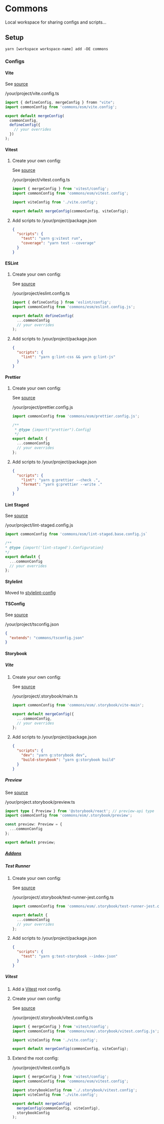 # Commons

Local workspace for sharing configs and scripts...

## Setup

```
yarn [workspace workspace-name] add -DE commons
```

### Configs

#### Vite

See [source](vite.config.ts)

/your/project/vite.config.ts

```js
import { defineConfig, mergeConfig } fromn "vite";
import commonConfig from 'commons/esm/vite.config';

export default mergeConfig(
  commonConfig,
  defineConfig({
    // your overrides
  })
);
```

#### Vitest

1. Create your own config:

   See [source](vitest.config.ts)

   /your/project/vitest.config.ts

   ```ts
   import { mergeConfig } from 'vitest/config';
   import commonConfig from 'commons/esm/vitest.config';

   import viteConfig from './vite.config';

   export default mergeConfig(commonConfig, viteConfig);
   ```

2. Add scripts to /your/project/package.json

   ```json
   {
     "scripts": {
       "test": "yarn g:vitest run",
       "coverage": "yarn test --coverage"
     }
   }
   ```

#### ESLint

1. Create your own config:

   See [source](eslint.config.ts)

   /your/project/eslint.config.ts

   ```ts
   import { defineConfig } from 'eslint/config';
   import commonConfig from 'commons/esm/eslint.config.js';

   export default defineConfig(
     ...commonConfig
     // your overrides
   );
   ```

2. Add scripts to /your/project/package.json

   ```json
   {
     "scripts": {
       "lint": "yarn g:lint-css && yarn g:lint-js"
     }
   }
   ```

#### Prettier

1. Create your own config:

   See [source](prettier.config.ts)

   /your/project/prettier.config.js

   ```js
   import commonConfig from 'commons/esm/prettier.config.js';

   /**
    * @type {import("prettier").Config}
    */
   export default {
     ...commonConfig
     // your overrides
   };
   ```

2. Add scripts to /your/project/package.json

   ```json
   {
     "scripts": {
       "lint": "yarn g:prettier --check .",
       "format": "yarn g:prettier --write ."
     }
   }
   ```

#### Lint Staged

See [source](lint-staged.base.config.ts)

/your/project/lint-staged.config.js

```js
import commonConfig from 'commons/esm/lint-staged.base.config.js`

/**
* @type {import('lint-staged').Configuration}
*/
export default {
  ...commonConfig
  // your overrides
};
```

#### Stylelint

Moved to [stylelint-config](../stylelint-config/)

#### TSConfig

See [source](tsconfig.js)

/your/project/tsconfig.json

```json
{
  "extends": "commons/tsconfig.json"
}
```

#### Storybook

##### Vite

1. Create your own config:

   See [source](.storybook/vite-main.ts)

   /your/project/.storybook/main.ts

   ```ts
   import commonConfig from 'commons/esm/.storybook/vite-main';

   export default mergeConfig({
     ...commonConfig,
     // your overrides
   };
   ```

2. Add scripts to /your/project/package.json

   ```json
   {
     "scripts": {
       "dev": "yarn g:storybook dev",
       "build-storybook": "yarn g:storybook build"
     }
   }
   ```

##### Preview

See [source](.storybook/preview.ts)

/your/project.storybook/preview.ts

```ts
import type { Preview } from '@storybook/react'; // preview-api type
import commonConfig from 'commons/esm/.storybook/preview';

const preview: Preview = {
  ...commonConfig
};

export default preview;
```

##### [Addons](.storybook/addons/README.md)

##### Test Runner

1. Create your own config:

   See [source](.storybook/test-runner-jest.config.ts)

   /your/project/.storybook/test-runner-jest.config.ts

   ```ts
   import commonConfig from 'commons/esm/.storybook/test-runner-jest.config';

   export default {
     ...commonConfig
     // your overrides
   };
   ```

2. Add scripts to /your/project/package.json

   ```json
   {
     "scripts": {
       "test": "yarn g:test-storybook --index-json"
     }
   }
   ```

##### Vitest

1. Add a [Vitest](#vite-1) root config.

2. Create your own config:

   See [source](.storybook/vitest.config.ts)

   /your/project/.storybook/vitest.config.ts

   ```ts
   import { mergeConfig } from 'vitest/config';
   import commonConfig from 'commons/esm/.storybook/vitest.config.js';

   import viteConfig from './vite.config';

   export default mergeConfig(commonConfig, viteConfig);
   ```

3. Extend the root config:

   /your/project/vitest.config.ts

   ```ts
   import { mergeConfig } from 'vitest/config';
   import commonConfig from 'commons/esm/vitest.config';

   import storybookConfig from './.storybook/vitest.config';
   import viteConfig from './vite.config';

   export default mergeConfig(
     mergeConfig(commonConfig, viteConfig),
     storybookConfig
   );
   ```
